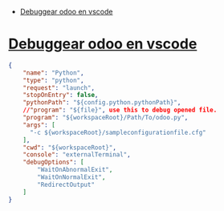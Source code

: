 
<!-- TOC -->
* [Debuggear odoo en vscode](#debuggear-odoo-en-vscode)
<!-- TOC -->

# [Debuggear odoo en vscode](https://www.odoo.com/es_ES/forum/ayuda-1/visual-studio-code-debugging-problem-158333)

```json
{
    "name": "Python",
    "type": "python",
    "request": "launch",
    "stopOnEntry": false,
    "pythonPath": "${config.python.pythonPath}",
    //"program": "${file}", use this to debug opened file.
    "program": "${workspaceRoot}/Path/To/odoo.py",
    "args": [
      "-c ${workspaceRoot}/sampleconfigurationfile.cfg"
    ],
    "cwd": "${workspaceRoot}",
    "console": "externalTerminal",
    "debugOptions": [
        "WaitOnAbnormalExit",
        "WaitOnNormalExit",
        "RedirectOutput"
    ]
}
```